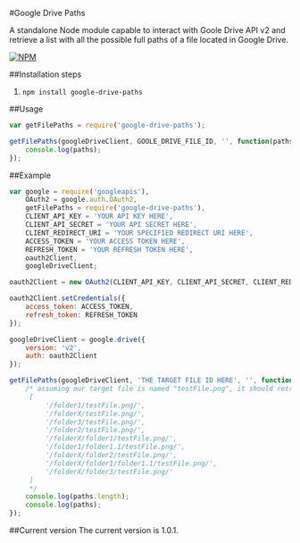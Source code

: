 #Google Drive Paths

A standalone Node module capable to interact with Goole Drive API v2 and retrieve a list with all the possible full paths of a file located in Google Drive.

[![NPM](https://nodei.co/npm/google-drive-paths.png)](https://nodei.co/npm/google-drive-paths/)

##Installation steps
1. `npm install google-drive-paths`


##Usage
```javascript
var getFilePaths = require('google-drive-paths');

getFilePaths(googleDriveClient, GOOLE_DRIVE_FILE_ID, '', function(paths) {
    console.log(paths);
});
```

##Example
```javascript
var google = require('googleapis'),
	OAuth2 = google.auth.OAuth2,
	getFilePaths = require('google-drive-paths'),
	CLIENT_API_KEY = 'YOUR API KEY HERE',
	CLIENT_API_SECRET = 'YOUR API SECRET HERE',
	CLIENT_REDIRECT_URI = 'YOUR SPECIFIED REDIRECT URI HERE',
	ACCESS_TOKEN = 'YOUR ACCESS TOKEN HERE',
	REFRESH_TOKEN = 'YOUR REFRESH TOKEN HERE',
	oauth2Client,
	googleDriveClient;

oauth2Client = new OAuth2(CLIENT_API_KEY, CLIENT_API_SECRET, CLIENT_REDIRECT_URI);

oauth2Client.setCredentials({
	access_token: ACCESS_TOKEN,
	refresh_token: REFRESH_TOKEN
});

googleDriveClient = google.drive({
	version: 'v2',
	auth: oauth2Client
});

getFilePaths(googleDriveClient, 'THE TARGET FILE ID HERE', '', function(paths) {
	/* assuming our target file is named "testFile.png", it should retrieve all paths and output something like this:
	 [
		 '/folder1/testFile.png/',
		 '/folderX/testFile.png/',
		 '/folder3/testFile.png/',
		 '/folder2/testFile.png/',
		 '/folderX/folder1/testFile.png/',
		 '/folder1/folder1.1/testFile.png/',
		 '/folderX/folder2/testFile.png/',
		 '/folderX/folder1/folder1.1/testFile.png/',
		 '/folderX/folder3/testFile.png/'
	 ]
	 */
	console.log(paths.length);
	console.log(paths);
});
```

##Current version
The current version is 1.0.1.
